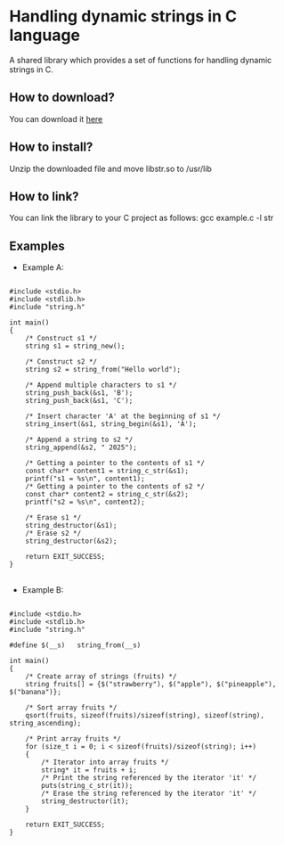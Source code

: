 # Handling dynamic strings in C language
A shared library which provides a set of functions for handling dynamic strings in C.

<h2>How to download?</h2>
You can download it <a href="https://github.com/user-attachments/files/20214322/libstr.zip">here</a>

<h2>How to install?</h2>
Unzip the downloaded file and move libstr.so to /usr/lib

<h2>How to link?</h2>
You can link the library to your C project as follows: gcc example.c -l str

<br>
<h2> Examples </h2>

* Example A:

<pre>
<code class="language-c">
#include &lt;stdio.h&gt;
#include &lt;stdlib.h&gt;
#include "string.h"

int main()
{
    /* Construct s1 */
    string s1 = string_new();

    /* Construct s2 */
    string s2 = string_from("Hello world");

    /* Append multiple characters to s1 */
    string_push_back(&s1, 'B');
    string_push_back(&s1, 'C');

    /* Insert character 'A' at the beginning of s1 */
    string_insert(&s1, string_begin(&s1), 'A');

    /* Append a string to s2 */
    string_append(&s2, " 2025");

    /* Getting a pointer to the contents of s1 */
    const char* content1 = string_c_str(&s1);
    printf("s1 = %s\n", content1);
    /* Getting a pointer to the contents of s2 */
    const char* content2 = string_c_str(&s2);
    printf("s2 = %s\n", content2);

    /* Erase s1 */
    string_destructor(&s1);
    /* Erase s2 */
    string_destructor(&s2);
                
    return EXIT_SUCCESS;
}
</code>
</pre>

* Example B:

<pre>
<code class="language-c">
#include &lt;stdio.h&gt;
#include &lt;stdlib.h&gt;
#include "string.h"

#define $(__s)   string_from(__s)

int main()
{
    /* Create array of strings (fruits) */
    string fruits[] = {$("strawberry"), $("apple"), $("pineapple"), $("banana")};

    /* Sort array fruits */
    qsort(fruits, sizeof(fruits)/sizeof(string), sizeof(string), string_ascending);
    
    /* Print array fruits */
    for (size_t i = 0; i < sizeof(fruits)/sizeof(string); i++)
    {
        /* Iterator into array fruits */
        string* it = fruits + i;
        /* Print the string referenced by the iterator 'it' */
        puts(string_c_str(it));
        /* Erase the string referenced by the iterator 'it' */
        string_destructor(it);
    }
    
    return EXIT_SUCCESS;
}
</code>
</pre>
